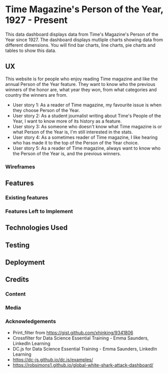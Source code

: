 # Time Magazine's Person of the Year, 1927 - Present

This data dashboard displays data from Time's Magazine's Person of the Year since 1927. 
The dashboard displays mutliple charts showing data from different dimensions.
You will find bar charts, line charts, pie charts and tables to show this data.

## UX

This website is for people who enjoy reading Time magazine and like the annual Person of the Year feature.
They want to know who the previous winners of the honor are, what year they won, from what categories and
country the winners are from.

* User story 1: As a reader of Time magazine, my favourite issue is when they choose Person of the Year. 
* User story 2: As a student journalist writing about Time's People of the Year, I want to know more of its history as a feature.
* User story 3: As someone who doesn't know what Time magazine is or what Person of the Year is, I'm still interested in the stats.
* User story 4: As a sometimes reader of Time magazine, I like hearing who has made it to the top of the Person of the Year choice.
* User story 5: As a reader of Time magazine, always want to know who the Person of the Year is, and the previous winners.

### Wireframes

## Features

### Existing features

### Features Left to Implement

## Technologies Used

## Testing

## Deployment

## Credits

### Content

### Media

### Acknowledgements

* Print_filter from https://gist.github.com/xhinking/9341806
* Crossfilter for Data Science Essential Training - Emma Saunders, LinkedIn Learning
* DC.js for Data Science Essential Training - Emma Saunders, LinkedIn Learning
* https://dc-js.github.io/dc.js/examples/
* https://robsimons1.github.io/global-white-shark-attack-dashboard/
